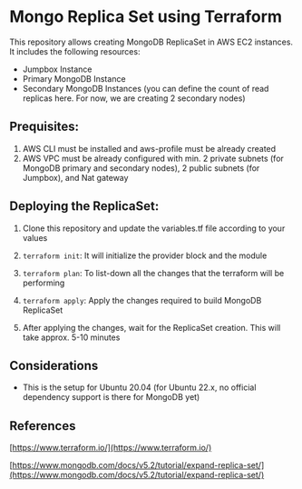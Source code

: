 # Mongo Replica Set using Terraform

This repository allows creating MongoDB ReplicaSet in AWS EC2 instances. It includes the following resources:

- Jumpbox Instance
- Primary MongoDB Instance
- Secondary MongoDB Instances (you can define the count of read replicas here. For now, we are creating 2 secondary nodes)

## Prequisites:

1. AWS CLI must be installed and aws-profile must be already created 
2. AWS VPC must be already configured with min. 2 private subnets (for MongoDB primary and secondary nodes), 2 public subnets (for Jumpbox), and Nat gateway

## Deploying the ReplicaSet:

1. Clone this repository and update the variables.tf file according to your values

2. `terraform init`: It will initialize the provider block and the module

3. `terraform plan`: To list-down all the changes that the terraform will be performing

4. `terraform apply`: Apply the changes required to build MongoDB ReplicaSet

5. After applying the changes, wait for the ReplicaSet creation. This will take approx. 5-10 minutes

## Considerations

- This is the setup for Ubuntu 20.04 (for Ubuntu 22.x, no official dependency support is there for MongoDB yet)

References
---

[https://www.terraform.io/](https://www.terraform.io/)

[https://www.mongodb.com/docs/v5.2/tutorial/expand-replica-set/](https://www.mongodb.com/docs/v5.2/tutorial/expand-replica-set/)
